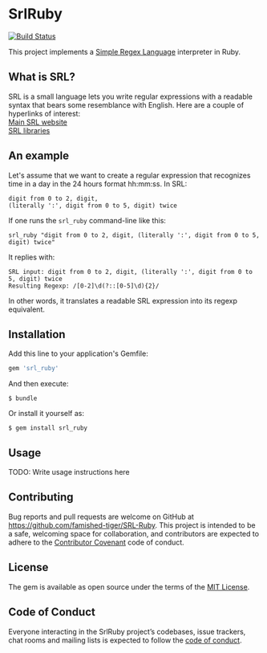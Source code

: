 # SrlRuby
[![Build Status](https://travis-ci.org/famished-tiger/SRL-Ruby.svg?branch=master)](https://travis-ci.org/famished-tiger/SRL-Ruby)

This project implements a [Simple Regex Language](https://simple-regex.com) interpreter in Ruby.

## What is SRL?
SRL is a small language lets you write regular expressions
with a readable syntax that bears some resemblance with English.
Here are a couple of hyperlinks of interest:  
[Main SRL website](https://simple-regex.com)  
[SRL libraries](https://github.com/SimpleRegex)


## An example
Let's assume that we want to create a regular expression that recognizes time in a day in the 24 hours format hh:mm:ss.
In SRL:
```
digit from 0 to 2, digit,
(literally ':', digit from 0 to 5, digit) twice
```

If one runs the `srl_ruby` command-line like this:

```
srl_ruby "digit from 0 to 2, digit, (literally ':', digit from 0 to 5, digit) twice"
```
It replies with:
```
SRL input: digit from 0 to 2, digit, (literally ':', digit from 0 to 5, digit) twice
Resulting Regexp: /[0-2]\d(?::[0-5]\d){2}/
```

In other words, it translates a readable SRL expression into its regexp equivalent.

## Installation

Add this line to your application's Gemfile:

```ruby
gem 'srl_ruby'
```

And then execute:

    $ bundle

Or install it yourself as:

    $ gem install srl_ruby

## Usage

TODO: Write usage instructions here


## Contributing

Bug reports and pull requests are welcome on GitHub at https://github.com/famished-tiger/SRL-Ruby. This project is intended to be a safe, welcoming space for collaboration, and contributors are expected to adhere to the [Contributor Covenant](http://contributor-covenant.org) code of conduct.

## License

The gem is available as open source under the terms of the [MIT License](https://opensource.org/licenses/MIT).

## Code of Conduct

Everyone interacting in the SrlRuby project’s codebases, issue trackers, chat rooms and mailing lists is expected to follow the [code of conduct](https://github.com/[USERNAME]/srl_ruby/blob/master/CODE_OF_CONDUCT.md).
